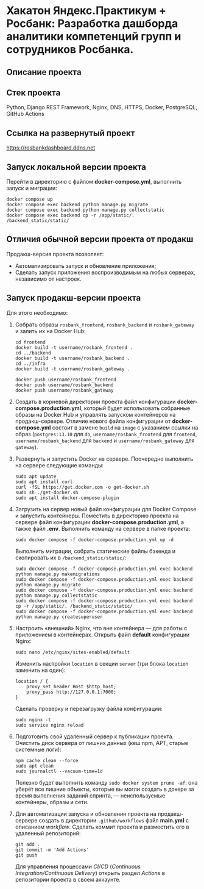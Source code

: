 # Хакатон Яндекс.Практикум + Росбанк: Разработка дашборда аналитики компетенций групп и сотрудников Росбанка.

## Описание проекта

## Стек проекта
Python, Django REST Framework, Nginx, DNS, HTTPS, Docker, PostgreSQL, GitHub Actions

## Ссылка на развернутый проект
https://rosbankdashboard.ddns.net

## Запуск локальной версии проекта
Перейти в директорию с файлом **docker-compose.yml**, выполнить запуск и миграции:

```
docker compose up
docker compose exec backend python manage.py migrate
docker compose exec backend python manage.py collectstatic
docker compose exec backend cp -r /app/static/. /backend_static/static/
```

## Отличия обычной версии проекта от продакш
Продакш-версия проекта позволяет:
* Автоматизировать запуск и обновление приложения;
* Сделать запуск приложения воспроизводимым на любых серверах, независимо от настроек.

## Запуск продакш-версии проекта
Для этого необходимо:
1. Собрать образы `rosbank_frontend`, `rosbank_backend` и `rosbank_gateway` и залить их на Docker Hub:

    ```
    cd frontend
    docker build -t username/rosbank_frontend .
    cd ../backend
    docker build -t username/rosbank_backend .
    cd ../infra
    docker build -t username/rosbank_gateway .
    ```
    ```
    docker push username/rosbank_frontend
    docker push username/rosbank_backend
    docker push username/rosbank_gateway
    ```    
2. Создать в корневой директории проекта файл конфигурации **docker-compose.production.yml**, который будет использовать собранные образы на Docker Hub и управлять запуском контейнеров на продакш-сервере. Отличие нового файла конфигурации от **docker-compose.yml** состоит в замене `build` на `image` с указанием ссылки на образ (`postgres:13.10` для `db`, `username/rosbank_frontend` для `frontend`, `username/rosbank_backend` для `backend` и `username/rosbank_gateway` для `gateway`).  

3. Развернуть и запустить Docker на сервере. Поочередно выполнить на сервере следующие команды:
    ```
    sudo apt update
    sudo apt install curl
    curl -fSL https://get.docker.com -o get-docker.sh
    sudo sh ./get-docker.sh
    sudo apt install docker-compose-plugin
    ```
4. Загрузить на сервер новый файл конфигурации для Docker Compose и запустить контейнеры.
    Поместить в директорию проекта на сервере файл конфигурации **docker-compose.production.yml**, а также файл **.env**.
    Выполнить команду на сервере в папке проекта:
    ```
    sudo docker compose -f docker-compose.production.yml up -d
    ```
    Выполнить миграции, собрать статические файлы бэкенда и скопировать их в `/backend_static/static/`:
    ```
    sudo docker compose -f docker-compose.production.yml exec backend python manage.py makemigrations
    sudo docker compose -f docker-compose.production.yml exec backend python manage.py migrate
    sudo docker compose -f docker-compose.production.yml exec backend python manage.py collectstatic
    sudo docker compose -f docker-compose.production.yml exec backend cp -r /app/static/. /backend_static/static/
    sudo docker compose -f docker-compose.production.yml exec backend python manage.py createsuperuser
    ```
5. Настроить «внешний» Nginx, что вне контейнера — для работы с приложением в контейнерах.
    Открыть файл **default** конфигурации Nginx:
    
    ```
    sudo nano /etc/nginx/sites-enabled/default
    ```
    Изменить настройки `location` в секции `server` (три блока `location` заменить на один):
    ```
    location / {
        proxy_set_header Host $http_host;
        proxy_pass http://127.0.0.1:7000;
    }
    ```
    Сделать проверку и перезагрузку файла конфигурации:
    ```
    sudo nginx -t
    sudo service nginx reload
    ```

6. Подготовить свой удаленный сервер к публикации проекта. Очистить диск сервера от лишних данных (кеш npm, APT, старые системные логи): 
    ```
    npm cache clean --force
    sudo apt clean
    sudo journalctl --vacuum-time=1d
    ```
    Полезно будет выполнить команду `sudo docker system prune -af`: она уберёт все лишние объекты, которые вы могли создать в докере за время выполнения заданий спринта, — неиспользуемые контейнеры, образы и сети.

7. Для автоматизации запуска и обновления проекта на продакш-сервере создать в директории `.github/workflows` файл **main.yml** с описанием *workflow*. Сделать коммит проекта и разместить его в удаленный репозиторий:
    ```
    git add .
    git commit -m 'Add Actions'
    git push
    ```
    Для управления процессами *CI/CD* (*Continuous Integration/Continuous Delivery*) открыть раздел *Actions* в репозитории проекта в своем аккаунте.
